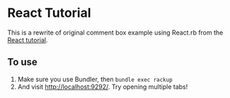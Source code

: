 # React Tutorial

This is a rewrite of original comment box example using React.rb from the [React tutorial](http://facebook.github.io/react/docs/tutorial.html).

## To use

1. Make sure you use Bundler, then `bundle exec rackup`
2. And visit <http://localhost:9292/>. Try opening multiple tabs!